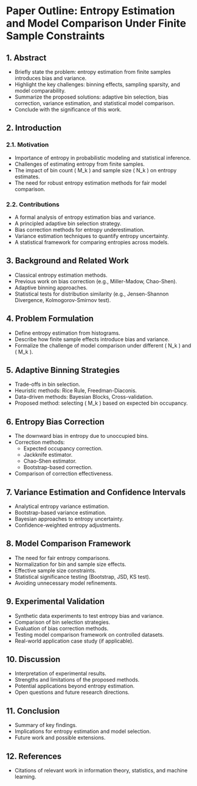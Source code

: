 # Paper Outline: Entropy Estimation and Model Comparison Under Finite Sample Constraints

## **1. Abstract**
- Briefly state the problem: entropy estimation from finite samples introduces bias and variance.
- Highlight the key challenges: binning effects, sampling sparsity, and model comparability.
- Summarize the proposed solutions: adaptive bin selection, bias correction, variance estimation, and statistical model comparison.
- Conclude with the significance of this work.

## **2. Introduction**
### **2.1. Motivation**
- Importance of entropy in probabilistic modeling and statistical inference.
- Challenges of estimating entropy from finite samples.
- The impact of bin count \( M_k \) and sample size \( N_k \) on entropy estimates.
- The need for robust entropy estimation methods for fair model comparison.

### **2.2. Contributions**
- A formal analysis of entropy estimation bias and variance.
- A principled adaptive bin selection strategy.
- Bias correction methods for entropy underestimation.
- Variance estimation techniques to quantify entropy uncertainty.
- A statistical framework for comparing entropies across models.

## **3. Background and Related Work**
- Classical entropy estimation methods.
- Previous work on bias correction (e.g., Miller-Madow, Chao-Shen).
- Adaptive binning approaches.
- Statistical tests for distribution similarity (e.g., Jensen-Shannon Divergence, Kolmogorov-Smirnov test).

## **4. Problem Formulation**
- Define entropy estimation from histograms.
- Describe how finite sample effects introduce bias and variance.
- Formalize the challenge of model comparison under different \( N_k \) and \( M_k \).

## **5. Adaptive Binning Strategies**
- Trade-offs in bin selection.
- Heuristic methods: Rice Rule, Freedman-Diaconis.
- Data-driven methods: Bayesian Blocks, Cross-validation.
- Proposed method: selecting \( M_k \) based on expected bin occupancy.

## **6. Entropy Bias Correction**
- The downward bias in entropy due to unoccupied bins.
- Correction methods:
  - Expected occupancy correction.
  - Jackknife estimator.
  - Chao-Shen estimator.
  - Bootstrap-based correction.
- Comparison of correction effectiveness.

## **7. Variance Estimation and Confidence Intervals**
- Analytical entropy variance estimation.
- Bootstrap-based variance estimation.
- Bayesian approaches to entropy uncertainty.
- Confidence-weighted entropy adjustments.

## **8. Model Comparison Framework**
- The need for fair entropy comparisons.
- Normalization for bin and sample size effects.
- Effective sample size constraints.
- Statistical significance testing (Bootstrap, JSD, KS test).
- Avoiding unnecessary model refinements.

## **9. Experimental Validation**
- Synthetic data experiments to test entropy bias and variance.
- Comparison of bin selection strategies.
- Evaluation of bias correction methods.
- Testing model comparison framework on controlled datasets.
- Real-world application case study (if applicable).

## **10. Discussion**
- Interpretation of experimental results.
- Strengths and limitations of the proposed methods.
- Potential applications beyond entropy estimation.
- Open questions and future research directions.

## **11. Conclusion**
- Summary of key findings.
- Implications for entropy estimation and model selection.
- Future work and possible extensions.

## **12. References**
- Citations of relevant work in information theory, statistics, and machine learning.

